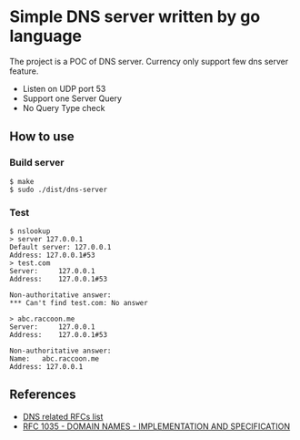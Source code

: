 # Simple DNS server written by go language

The project is a POC of DNS server. Currency only support few dns server feature.

- Listen on UDP port 53
- Support one Server Query
- No Query Type check

## How to use

### Build server
```
$ make
$ sudo ./dist/dns-server
```

### Test

```
$ nslookup
> server 127.0.0.1
Default server: 127.0.0.1
Address: 127.0.0.1#53
> test.com
Server:		127.0.0.1
Address:	127.0.0.1#53

Non-authoritative answer:
*** Can't find test.com: No answer

> abc.raccoon.me
Server:		127.0.0.1
Address:	127.0.0.1#53

Non-authoritative answer:
Name:	abc.raccoon.me
Address: 127.0.0.1
```

## References

- [DNS related RFCs list](https://www.statdns.com/rfc/)
- [RFC 1035 - DOMAIN NAMES - IMPLEMENTATION AND SPECIFICATION](https://tools.ietf.org/html/rfc1035)
